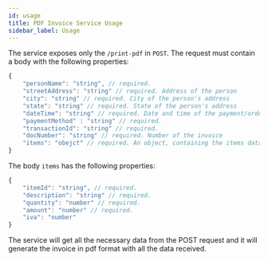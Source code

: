 ```yaml
---
id: usage
title: PDF Invoice Service Usage
sidebar_label: Usage
---
```




The service exposes only the `/print-pdf` in `POST`. The request must contain a body with the following properties:

```javascript
{
    "personName": "string", // required. 
    "streetAddress": "string" // required. Address of the person
    "city": "string" // required. City of the person's address
    "state": "string" // required. State of the person's address
    "dateTime": "string" // required. Date and time of the payment/order in iso format
    "paymentMethod" : "string" // required.
    "transactionId": "string" // required.
    "docNumber": "string" // required. Number of the invoice
    "items": "obejct" // required. An object, containing the items data for order
}
```

The body `items` has the following properties: 

```javascript
{
    "itemId": "string", // required.
    "description": "string" // required. 
    "quantity": "number" // required.
    "amount": "number" // required.
    "iva": "number"
}
```

The service will get all the necessary data from the POST request and it will generate the invoice in pdf format with all the data received.
